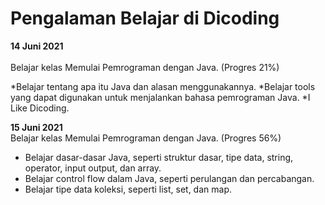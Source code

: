 # Pengalaman Belajar di Dicoding

**14 Juni 2021**  <br>  
Belajar kelas Memulai Pemrograman dengan Java. (Progres 21%)

*Belajar tentang apa itu Java dan alasan menggunakannya.
*Belajar tools yang dapat digunakan untuk menjalankan bahasa pemrograman Java.
*I Like Dicoding.

**15 Juni 2021**  <br>
Belajar kelas Memulai Pemrograman dengan Java. (Progres 56%)

* Belajar dasar-dasar Java, seperti struktur dasar, tipe data, string, operator, input output, dan array.
* Belajar control flow dalam Java, seperti perulangan dan percabangan.
* Belajar tipe data koleksi, seperti list, set, dan map.
